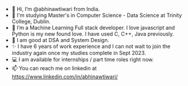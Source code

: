 - 👋 Hi, I’m @abhinawtiwari from India.
- 👀 I'm studying Master's in Computer Science - Data Science at Trinity College, Dublin.
- 🌱 I’m a Machine Learning Full stack developer. I love javascript and Python is my new found love. I have used C, C++, Java previously.
- 💞️ I am good at DSA and System Design. 
- ✨ I have 6 years of work experience and I can not wait to join the industry again once my studies complete in Sept 2023.
- 💻 I am available for internships / part time roles right now.
- 📫 You can reach me on linkedin at https://www.linkedin.com/in/abhinawtiwari/

<!---
abhinawtiwari/abhinawtiwari is a ✨ special ✨ repository because its `README.md` (this file) appears on your GitHub profile.
You can click the Preview link to take a look at your changes.
--->

